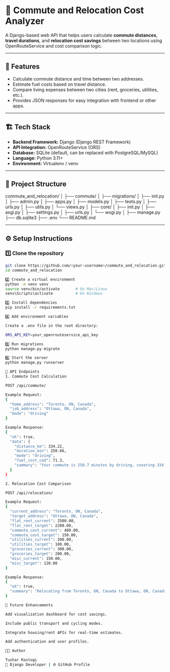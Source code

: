 # 🧭 Commute and Relocation Cost Analyzer

A Django-based web API that helps users calculate **commute distances**, **travel durations**, and **relocation cost savings** between two locations using OpenRouteService and cost comparison logic.

---

## 🚀 Features

- Calculate commute distance and time between two addresses.  
- Estimate fuel costs based on travel distance.  
- Compare living expenses between two cities (rent, groceries, utilities, etc.).  
- Provides JSON responses for easy integration with frontend or other apps.  

---

## 🏗️ Tech Stack

- **Backend Framework:** Django (Django REST Framework)
- **API Integration:** OpenRouteService (ORS)
- **Database:** SQLite (default, can be replaced with PostgreSQL/MySQL)
- **Language:** Python 3.11+
- **Environment:** Virtualenv / venv

---

## 📁 Project Structure

commute_and_relocation/
│
├── commute/
│ ├── migrations/
│ ├── init.py
│ ├── admin.py
│ ├── apps.py
│ ├── models.py
│ ├── tests.py
│ ├── urls.py
│ ├── utils.py
│ └── views.py
│
├── core/
│ ├── init.py
│ ├── asgi.py
│ ├── settings.py
│ ├── urls.py
│ └── wsgi.py
│
├── manage.py
├── db.sqlite3
├── .env
└── README.md


---

## ⚙️ Setup Instructions

### 1️⃣ Clone the repository
```bash
git clone https://github.com/<your-username>/commute_and_relocation.git
cd commute_and_relocation

2️⃣ Create a virtual environment
python -m venv venv
source venv/bin/activate       # On Mac/Linux
venv\Scripts\activate          # On Windows

3️⃣ Install dependencies
pip install -r requirements.txt

4️⃣ Add environment variables

Create a .env file in the root directory:

ORS_API_KEY=your_openrouteservice_api_key

5️⃣ Run migrations
python manage.py migrate

6️⃣ Start the server
python manage.py runserver

🧩 API Endpoints
1. Commute Cost Calculation

POST /api/commute/

Example Request:
{
  "home_address": "Toronto, ON, Canada",
  "job_address": "Ottawa, ON, Canada",
  "mode": "driving"
}

Example Response:
{
  "ok": true,
  "data": {
    "distance_km": 334.22,
    "duration_min": 250.66,
    "mode": "driving",
    "fuel_cost_cad": 71.3,
    "summary": "Your commute is 250.7 minutes by driving, covering 334.2 km. Estimated round-trip fuel cost: CAD 71.3."
  }
}

2. Relocation Cost Comparison

POST /api/relocation/

Example Request:
{
  "current_address": "Toronto, ON, Canada",
  "target_address": "Ottawa, ON, Canada",
  "flat_rent_current": 2500.00,
  "flat_rent_target": 2200.00,
  "commute_cost_current": 400.00,
  "commute_cost_target": 150.00,
  "utilities_current": 200.00,
  "utilities_target": 180.00,
  "groceries_current": 300.00,
  "groceries_target": 280.00,
  "misc_current": 150.00,
  "misc_target": 120.00
}

Example Response:
{
  "ok": true,
  "summary": "Relocating from Toronto, ON, Canada to Ottawa, ON, Canada could save you approximately CAD 620.0 per month. Your flat rent decreases from CAD 2500.0 to CAD 2200.0, commute costs reduce, utilities and groceries are slightly lower, while miscellaneous expenses may also decrease slightly."
}

🧠 Future Enhancements

Add visualization dashboard for cost savings.

Include public transport and cycling modes.

Integrate housing/rent APIs for real-time estimates.

Add authentication and user profiles.

🧑‍💻 Author

Tushar Rastogi
💼 Django Developer | 🌐 GitHub Profile
